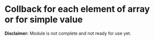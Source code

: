 # Collback for each element of array or for simple value
**Disclaimer:** Module is not complete and not ready for use yet.